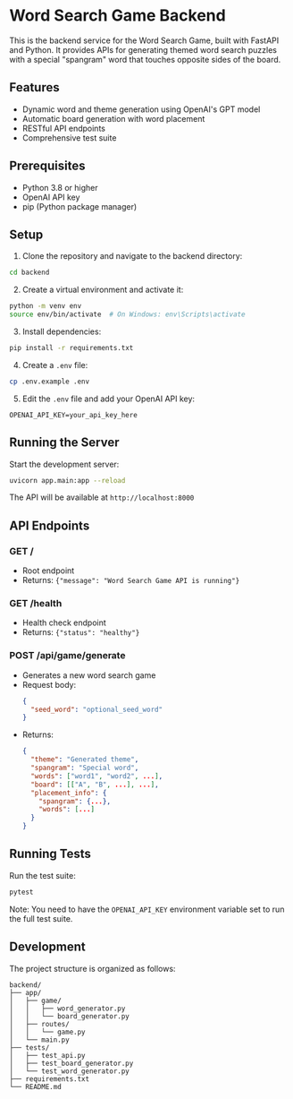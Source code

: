 # Word Search Game Backend

This is the backend service for the Word Search Game, built with FastAPI and Python. It provides APIs for generating themed word search puzzles with a special "spangram" word that touches opposite sides of the board.

## Features

- Dynamic word and theme generation using OpenAI's GPT model
- Automatic board generation with word placement
- RESTful API endpoints
- Comprehensive test suite

## Prerequisites

- Python 3.8 or higher
- OpenAI API key
- pip (Python package manager)

## Setup

1. Clone the repository and navigate to the backend directory:
```bash
cd backend
```

2. Create a virtual environment and activate it:
```bash
python -m venv env
source env/bin/activate  # On Windows: env\Scripts\activate
```

3. Install dependencies:
```bash
pip install -r requirements.txt
```

4. Create a `.env` file:
```bash
cp .env.example .env
```

5. Edit the `.env` file and add your OpenAI API key:
```
OPENAI_API_KEY=your_api_key_here
```

## Running the Server

Start the development server:
```bash
uvicorn app.main:app --reload
```

The API will be available at `http://localhost:8000`

## API Endpoints

### GET /
- Root endpoint
- Returns: `{"message": "Word Search Game API is running"}`

### GET /health
- Health check endpoint
- Returns: `{"status": "healthy"}`

### POST /api/game/generate
- Generates a new word search game
- Request body:
  ```json
  {
    "seed_word": "optional_seed_word"
  }
  ```
- Returns:
  ```json
  {
    "theme": "Generated theme",
    "spangram": "Special word",
    "words": ["word1", "word2", ...],
    "board": [["A", "B", ...], ...],
    "placement_info": {
      "spangram": {...},
      "words": [...]
    }
  }
  ```

## Running Tests

Run the test suite:
```bash
pytest
```

Note: You need to have the `OPENAI_API_KEY` environment variable set to run the full test suite.

## Development

The project structure is organized as follows:

```
backend/
├── app/
│   ├── game/
│   │   ├── word_generator.py
│   │   └── board_generator.py
│   ├── routes/
│   │   └── game.py
│   └── main.py
├── tests/
│   ├── test_api.py
│   ├── test_board_generator.py
│   └── test_word_generator.py
├── requirements.txt
└── README.md
``` 